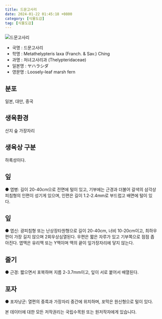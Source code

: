 ```yaml
---
title: 드문고사리
date: 2024-01-22 01:45:18 +0800
category: [식물도감]
tag: [식물도감]
---
```




![드문고사리](/fileUpload/plants/basic/Davalliaceae/Thelypteris/3820/1_th2.JPG)
- 국명 : 드문고사리
- 학명 : Metathelypteris laxa (Franch. & Sav.) Ching
- 과명 : 처녀고사리과 (Thelypteridaceae)
- 일본명 : ヤハラシダ
- 영문명 : Loosely-leaf marsh fern


## 분포
일본, 대만, 중국
## 생육환경
산지 숲 가장자리 
## 생육상 구분
하록성이다. 
## 잎
● 엽병: 길이 20-40cm으로 전면에 털이 있고, 기부에는 근경과 더불어 갈색의 삼각상피침형의 인편이 성기게 있으며, 인편은 길이 1.2-2.4mm로 부드럽고 배면에 털이 있다. 
## 잎
● 엽신: 광피침형 또는 난상장타원형으로 길이 20-40cm, 너비 10-20cm이고, 최하우편이 가장 길지 않으며 2회우상심열된다. 우편은 짧은 자루가 있고 기부쪽으로 점점 좁아진다. 엽맥은 유리맥 또는 Y맥이며 맥의 끝이 잎가장자리에 닿지 않는다. 
## 줄기
● 근경: 짧으면서 포복하며 지름 2-3.7mm이고, 잎이 서로 붙어서 배열된다. 
## 포자
● 포자낭군: 열편의 중륵과 가장자리 중간에 위치하며, 포막은 원신형으로 털이 있다. 






본 데이터에 대한 모든 저작권리는 국립수목원 또는 원저작자에게 있습니다.
